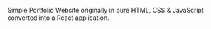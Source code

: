 Simple Portfolio Website originally in pure HTML, CSS & JavaScript converted into a React application.